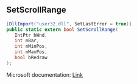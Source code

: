 ## SetScrollRange

```csharp
[DllImport("user32.dll", SetLastError = true)]
public static extern bool SetScrollRange(
   IntPtr hWnd,
   int nBar,
   int nMinPos,
   int nMaxPos,
   bool bRedraw
);
```

Microsoft documentation: [Link](https://docs.microsoft.com/en-us/windows/win32/api/winuser/nf-winuser-setscrollrange)
